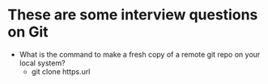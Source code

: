 # These are some interview questions on Git

- What is the command to make a fresh copy of a remote git repo on your local system?
  - git clone https.url
